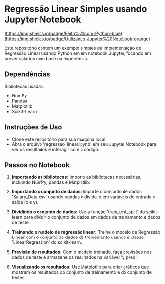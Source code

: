 # Regressão Linear Simples usando Jupyter Notebook



(https://img.shields.io/badge/Feito%20com-Python-blue)
(https://img.shields.io/badge/Utilizando-Jupyter%20Notebook-orange)



Este repositório contém um exemplo simples de implementação de Regressão Linear usando Python em um notebook Jupyter, focando em prever salários com base na experiência.

## Dependências

 Bibliotecas usadas:
 
- NumPy
- Pandas
- Matplotlib
- Scikit-Learn

## Instruções de Uso

- Clone este repositório para sua máquina local.
- Abra o arquivo 'regressao_linear.ipynb' em seu Jupyter Notebook para ver os resultados e interagir com o código.

## Passos no Notebook

1. **Importando as bibliotecas:** Importe as bibliotecas necessárias, incluindo NumPy, pandas e Matplotlib.

2. **Importando o conjunto de dados:** Importe o conjunto de dados 'Salary_Data.csv' usando pandas e divida-o em variáveis de entrada e saída (x e y).

3. **Dividindo o conjunto de dados:** Use a função 'train_test_split' do scikit-learn para dividir o conjunto de dados em dados de treinamento e dados de teste.

4. **Treinando o modelo de regressão linear:** Treine o modelo de Regressão Linear com o conjunto de dados de treinamento usando a classe 'LinearRegression' do scikit-learn.



5. **Previsão de resultados:** Com o modelo treinado, faça previsões nos dados de teste e armazene os resultados na variável 'y_pred'.

6. **Visualizando os resultados:** Use Matplotlib para criar gráficos que mostram os resultados do conjunto de treinamento e do conjunto de testes.


